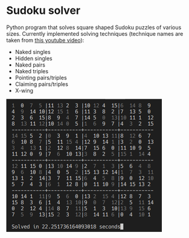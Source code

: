 # Sudoku solver

Python program that solves square shaped Sudoku puzzles of various sizes. Currently implemented solving techniques (technique names are taken from [this youtube video](https://github.com/mimuz)):
- Naked singles
- Hidden singles
- Naked pairs
- Naked triples
- Pointing pairs/triples
- Claiming pairs/triples
- X-wing

![Screenshot](https://github.com/zukaitis/sudoku-solver/blob/master/screenshot.png)
